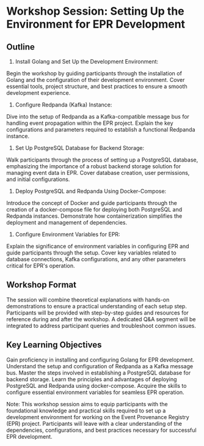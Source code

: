 # Workshop Session: Setting Up the Environment for EPR Development

## Outline

1. Install Golang and Set Up the Development Environment:

Begin the workshop by guiding participants through the installation of Golang
and the configuration of their development environment. Cover essential tools,
project structure, and best practices to ensure a smooth development experience.

1. Configure Redpanda (Kafka) Instance:

Dive into the setup of Redpanda as a Kafka-compatible message bus for handling
event propagation within the EPR project. Explain the key configurations and
parameters required to establish a functional Redpanda instance.

1. Set Up PostgreSQL Database for Backend Storage:

Walk participants through the process of setting up a PostgreSQL database,
emphasizing the importance of a robust backend storage solution for managing
event data in EPR. Cover database creation, user permissions, and initial
configurations.

1. Deploy PostgreSQL and Redpanda Using Docker-Compose:

Introduce the concept of Docker and guide participants through the creation of a
docker-compose file for deploying both PostgreSQL and Redpanda instances.
Demonstrate how containerization simplifies the deployment and management of
dependencies.

1. Configure Environment Variables for EPR:

Explain the significance of environment variables in configuring EPR and guide
participants through the setup. Cover key variables related to database
connections, Kafka configurations, and any other parameters critical for EPR's
operation.

## Workshop Format

The session will combine theoretical explanations with hands-on demonstrations
to ensure a practical understanding of each setup step. Participants will be
provided with step-by-step guides and resources for reference during and after
the workshop. A dedicated Q&A segment will be integrated to address participant
queries and troubleshoot common issues.

## Key Learning Objectives

Gain proficiency in installing and configuring Golang for EPR development.
Understand the setup and configuration of Redpanda as a Kafka message bus.
Master the steps involved in establishing a PostgreSQL database for backend
storage. Learn the principles and advantages of deploying PostgreSQL and
Redpanda using docker-compose. Acquire the skills to configure essential
environment variables for seamless EPR operation.

Note: This workshop session aims to equip participants with the foundational
knowledge and practical skills required to set up a development environment for
working on the Event Provenance Registry (EPR) project. Participants will leave
with a clear understanding of the dependencies, configurations, and best
practices necessary for successful EPR development.
